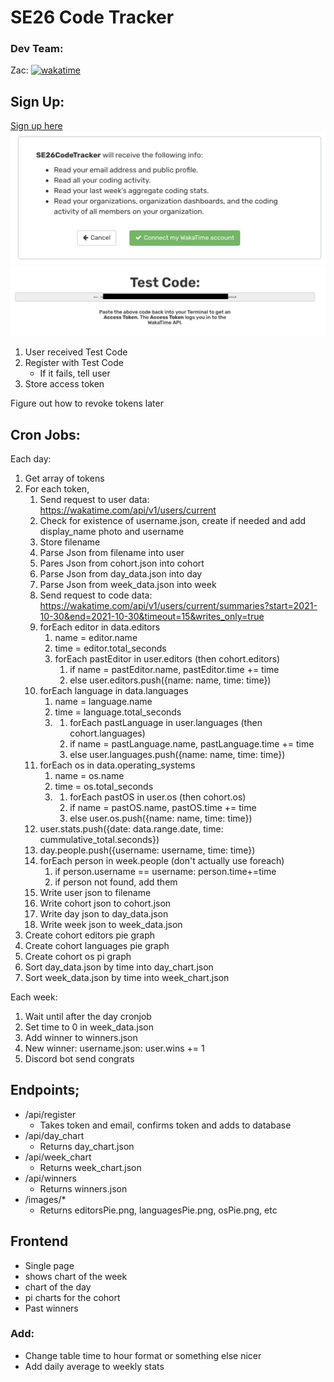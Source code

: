 # SE26 Code Tracker

### Dev Team: 
Zac: [![wakatime](https://wakatime.com/badge/user/6c7c91d4-47e9-422d-a269-f30643615ab6/project/a383fafe-554c-40c9-8383-1908f5bb56d7.svg)](https://wakatime.com/badge/user/6c7c91d4-47e9-422d-a269-f30643615ab6/project/a383fafe-554c-40c9-8383-1908f5bb56d7)

## Sign Up:

[Sign up here](https://wakatime.com/oauth/authorize?client_id=EsqgZiw6kSDUlM40OntUARSy&response_type=code&scope=email,read_logged_time,read_stats,read_orgs&redirect_uri=https://wakatime.com/oauth/test)
![sign up](/images/authorize.png)
![token](/images/token.png)
1. User received Test Code
1. Register with Test Code
	* If it fails, tell user
1. Store access token

Figure out how to revoke tokens later
## Cron Jobs:
Each day:
1. Get array of tokens
1. For each token, 
	1. Send request to user data: https://wakatime.com/api/v1/users/current
	1. Check for existence of username.json, create if needed and add display_name photo and username
	1. Store filename
	1. Parse Json from filename into user
	1. Pares Json from cohort.json into cohort
	1. Parse Json from day_data.json into day
	1. Parse Json from week_data.json into week
	1. Send request to code data: https://wakatime.com/api/v1/users/current/summaries?start=2021-10-30&end=2021-10-30&timeout=15&writes_only=true
	1. forEach editor in data.editors
		1. name = editor.name
		1. time = editor.total_seconds
		1. forEach pastEditor in user.editors (then cohort.editors)
			1. if name = pastEditor.name, pastEditor.time += time
			1. else user.editors.push({name: name, time: time})
	1. forEach language in data.languages
		1. name = language.name
		1. time = language.total_seconds
		1. 1. forEach pastLanguage in user.languages (then cohort.languages)
			1. if name = pastLanguage.name, pastLanguage.time += time
			1. else user.languages.push({name: name, time: time})
	1. forEach os in data.operating_systems
		1. name = os.name
		1. time = os.total_seconds
		1. 1. forEach pastOS in user.os (then cohort.os)
			1. if name = pastOS.name, pastOS.time += time
			1. else user.os.push({name: name, time: time})
	1. user.stats.push({date: data.range.date, time: cummulative_total.seconds})
	1. day.people.push({username: username, time: time})
	1. forEach person in week.people (don't actually use foreach)
		1. if person.username == username: person.time+=time
		1. if person not found, add them
	1. Write user json to filename
	1. Write cohort json to cohort.json
	1. Write day json to day_data.json
	1. Write week json to week_data.json
1. Create cohort editors pie graph
1. Create cohort languages pie graph
1. Create cohort os pi graph
1. Sort day_data.json by time into day_chart.json
1. Sort week_data.json by time into week_chart.json

Each week: 
1. Wait until after the day cronjob
1. Set time to 0 in week_data.json
1. Add winner to winners.json
1. New winner: username.json: user.wins += 1
1. Discord bot send congrats 

## Endpoints;
* /api/register
	* Takes token and email, confirms token and adds to database
* /api/day_chart
	* Returns day_chart.json
* /api/week_chart
	* Returns week_chart.json
* /api/winners
	* Returns winners.json
* /images/*
	* Returns editorsPie.png, languagesPie.png, osPie.png, etc

## Frontend
* Single page
* shows chart of the week
* chart of the day
* pi charts for the cohort
* Past winners

### Add:
* Change table time to hour format or something else nicer
* Add daily average to weekly stats